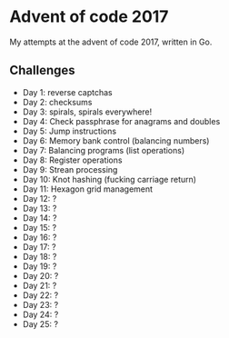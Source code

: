 # Advent of code 2017

My attempts at the advent of code 2017, written in Go.

## Challenges
* Day 1: reverse captchas
* Day 2: checksums
* Day 3: spirals, spirals everywhere!
* Day 4: Check passphrase for anagrams and doubles
* Day 5: Jump instructions
* Day 6: Memory bank control (balancing numbers)
* Day 7: Balancing programs (list operations)
* Day 8: Register operations
* Day 9: Strean processing
* Day 10: Knot hashing (fucking carriage return)
* Day 11: Hexagon grid management
* Day 12: ?
* Day 13: ?
* Day 14: ?
* Day 15: ?
* Day 16: ?
* Day 17: ?
* Day 18: ?
* Day 19: ?
* Day 20: ?
* Day 21: ?
* Day 22: ?
* Day 23: ?
* Day 24: ?
* Day 25: ?
